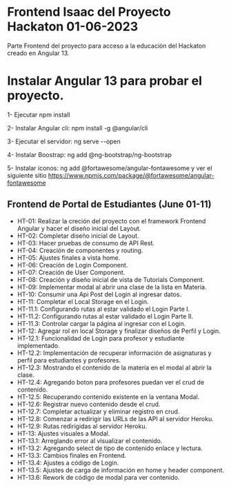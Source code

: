 # Frontend Isaac del Proyecto Hackaton 01-06-2023

Parte Frontend del proyecto para acceso a la educación del Hackaton creado en Angular 13.

# Instalar Angular 13 para probar el proyecto.

1- Ejecutar npm install

2- Instalar Angular cli: npm install -g @angular/cli

3- Ejecutar el servidor: ng serve --open

4- Instalar Boostrap: ng add @ng-bootstrap/ng-bootstrap

5- Instalar iconos: ng add @fortawesome/angular-fontawesome y ver el siguiente sitio https://www.npmjs.com/package/@fortawesome/angular-fontawesome

## Frontend de Portal de Estudiantes (June 01-11)

- HT-01: Realizar la creción del proyecto con el framework Frontend Angular y hacer el diseño inicial del Layout.
- HT-02: Completar diseño inicial de Layout.
- HT-03: Hacer pruebas de consumo de API Rest.
- HT-04: Creación de componentes y routing.
- HT-05: Ajustes finales a vista home.
- HT-06: Creación de Login Component.
- HT-07: Creación de User Component.
- HT-08: Creación y diseño inicial de vista de Tutorials Component.
- HT-09: Implementar modal al abrir una clase de la lista en Materia.
- HT-10: Consumir una Api Post del Login al ingresar datos.
- HT-11: Completar el Local Storage en el Login.
- HT-11.1: Configurando rutas al estar validado el Login Parte I.
- HT-11.2: Configurando rutas al estar validado el Login Parte II.
- HT-11.3: Controlar cargar la página al ingresar con el Login.
- HT-12: Agregar rol en local Storage y finalizar diseños de Perfil y Login.
- HT-12.1: Funcionalidad de Login para profesor y estudiante implementado.
- HT-12.2: Implementación de recuperar información de asignaturas y perfil para estudiantes y profesores.
- HT-12.3: Mostrando el contenido de la materia en el modal al abrir la clase.
- HT-12.4: Agregando boton para profesores puedan ver el crud de contenido.
- HT-12.5: Recuperando contenido existente en la ventana Modal.
- HT-12.6: Registrar nuevo contenido desde el crud.
- HT-12.7: Completar actualizar y eliminar registro en crud.
- HT-12.8: Comenzar a redirigir las URLs de las API al servidor Heroku.
- HT-12.9: Rutas redirigidas al servidor Heroku.
- HT-13: Ajustes visuales a Modal.
- HT-13.1: Arreglando error al visualizar el contenido.
- HT-13.2: Agregando select de tipo de contenido enlace y lectura.
- HT-13.3: Cambios finales en Frontend.
- HT-13.4: Ajustes a código de Login.
- HT-13.5: Ajustes de carga de información en home y header component.
- HT-13.6: Rework de código de modal para ver contenido.
